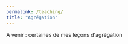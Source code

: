 ```yaml
---
permalink: /teaching/
title: "Agrégation"
---
```



A venir : certaines de mes leçons d'agrégation 

